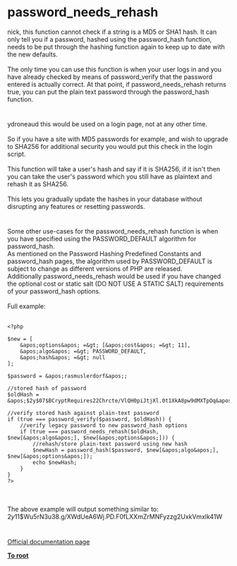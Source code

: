 # password_needs_rehash



nick, this function cannot check if a string is a MD5 or SHA1 hash. It can only tell you if a password, hashed using the password_hash function, needs to be put through the hashing function again to keep up to date with the new defaults.<br><br>The only time you can use this function is when your user logs in and you have already checked by means of password_verify that the password entered is actually correct. At that point, if password_needs_rehash returns true, you can put the plain text password through the password_hash function.  

#

ydroneaud this would be used on a login page, not at any other time.<br><br>So if you have a site with MD5 passwords for example, and wish to upgrade to SHA256 for additional security you would put this check in the login script.<br><br>This function will take a user&apos;s hash and say if it is SHA256, if it isn&apos;t then you can take the user&apos;s password which you still have as plaintext and rehash it as SHA256.<br><br>This lets you gradually update the hashes in your database without disrupting any features or resetting passwords.  

#

Some other use-cases for the password_needs_rehash function is when you have specified using the PASSWORD_DEFAULT algorithm for password_hash.<br>As mentioned on the Password Hashing Predefined Constants and password_hash pages, the algorithm used by PASSWORD_DEFAULT is subject to change as different versions of PHP are released.<br>Additionally password_needs_rehash would be used if you have changed the optional cost or static salt (DO NOT USE A STATIC SALT) requirements of your password_hash options.<br><br>Full example:<br><br>

```
<?php

$new = [
    &apos;options&apos; =&gt; [&apos;cost&apos; =&gt; 11],
    &apos;algo&apos; =&gt; PASSWORD_DEFAULT,
    &apos;hash&apos; =&gt; null
];

$password = &apos;rasmuslerdorf&apos;;

//stored hash of password
$oldHash = &apos;$2y$07$BCryptRequires22Chrcte/VlQH0piJtjXl.0t1XkA8pw9dMXTpOq&apos;;

//verify stored hash against plain-text password
if (true === password_verify($password, $oldHash)) {
    //verify legacy password to new password_hash options
    if (true === password_needs_rehash($oldHash, $new[&apos;algo&apos;], $new[&apos;options&apos;])) {
        //rehash/store plain-text password using new hash
        $newHash = password_hash($password, $new[&apos;algo&apos;], $new[&apos;options&apos;]);
        echo $newHash;
    }
}
?>
```
<br><br>The above example will output something similar to:<br>$2y$11$Wu5rN3u38.g/XWdUeA6Wj.PD.F0fLXXmZrMNFyzzg2UxkVmxlk41W  

#

[Official documentation page](https://www.php.net/manual/en/function.password-needs-rehash.php)

**[To root](/README.md)**